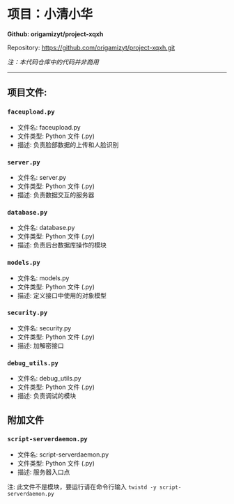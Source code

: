 # 项目：小清小华
**Github: origamizyt/project-xqxh**

Repository: https://github.com/origamizyt/project-xqxh.git

*注：本代码仓库中的代码并非商用*

---
## 项目文件:

### `faceupload.py`

- 文件名: faceupload.py
- 文件类型: Python 文件 (.py)
- 描述: 负责脸部数据的上传和人脸识别

### `server.py`

- 文件名: server.py
- 文件类型: Python 文件 (.py)
- 描述: 负责数据交互的服务器

### `database.py`

- 文件名: database.py
- 文件类型: Python 文件 (.py)
- 描述: 负责后台数据库操作的模块

### `models.py`

- 文件名: models.py
- 文件类型: Python 文件 (.py)
- 描述: 定义接口中使用的对象模型

### `security.py`

- 文件名: security.py
- 文件类型: Python 文件 (.py)
- 描述: 加解密接口

### `debug_utils.py`

- 文件名: debug_utils.py
- 文件类型: Python 文件 (.py)
- 描述: 负责调试的模块

## 附加文件

### `script-serverdaemon.py`

- 文件名: script-serverdaemon.py
- 文件类型: Python 文件 (.py)
- 描述: 服务器入口点

注: 此文件不是模块，要运行请在命令行输入 `twistd -y script-serverdaemon.py`